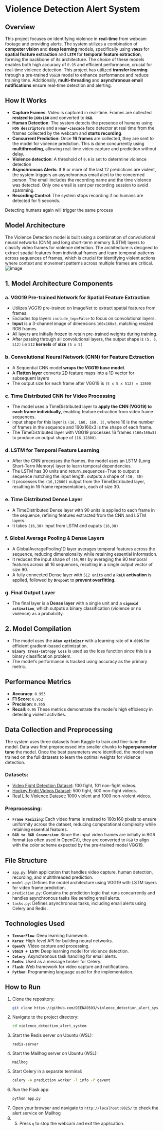 # Violence Detection Alert System

## Overview
This project focuses on identifying violence in **real-time** from webcam footage and providing alerts. The system utilizes a combination of **computer vision** and **deep learning** models, specifically using **`VGG19`** for **spatial feature extraction** and **`LSTM`** for **temporal feature extraction**, forming the backbone of its architecture. The choice of these models enables both high accuracy of `0.95` and efficient performance, crucial for real-time violence detection.
This project has utilized **transfer learning** through a pre-trained `VGG19` model to enhance performance and reduce training time. Additionally, **multi-threading** and **asynchronous email notifications** ensure real-time detection and alerting.

  
## How It Works
*  **Capture Frames**: Video is captured in real-time. Frames are collected **resized to `160x160`** and converted to **`RGB`**.
*  **Human Detection**: The system detects the presence of humans using **`HOG descriptors`** and a **`Haar-cascade`** face detector at real time from the frames collected by the webcam and **starts recording**.
*  **Concurrent Prediction**: Once **16 frames** are collected, they are sent to the model for violence prediction. This is done concurrently using **multithreading**, allowing real-time video capture and prediction without delay.
*  **Violence detection**: A threshold of `0.6` is set to determine violence detection
*  **Asynchronous Alerts**: If 8 or more of the last 12 predictions are violent, the system triggers an asynchronous email alert to the concerned person. The email includes the recording name and the time violence was detected. Only one email is sent per recording session to avoid spamming.
*  **Recording Control**: The system stops recording if no humans are detected for 5 seconds.
  
Detecting humans again will trigger the same process


##  Model Architecture
The Violence Detection model is built using a combination of convolutional neural networks (CNN) and long short-term memory (LSTM) layers to classify video frames for violence detection. The architecture is designed to extract spatial features from individual frames and learn temporal patterns across sequences of frames, which is crucial for identifying violent actions where context and movement patterns across multiple frames are critical.
![image](https://github.com/user-attachments/assets/5cf9ac96-54ac-445f-824b-27c29bbf02d1)


##  1. Model Architecture Components
###  a. VGG19 Pre-trained Network for Spatial Feature Extraction
*  Utilizes VGG19 pre-trained on ImageNet to extract spatial features from frames.
*  Excludes top layers `include_top=False` to focus on convolutional layers.
*  **Input** is a 3-channel image of dimensions `160x160x3`, matching resized RGB frames.
*  All layers are initially frozen to retain pre-trained weights during training.
*  After passing through all convolutional layers, the output shape is `(5, 5, 512)` i.e `512` **kernels** of **size** `(5 x 5)`
###  b. Convolutional Neural Network (CNN) for Feature Extraction
*  A Sequential CNN model **wraps the VGG19 base model**.
*  A **Flatten layer** converts 2D feature maps into a 1D vector for subsequent layers
*  The output size for each frame after VGG19 is `(5 x 5 x 512) = 12800`
###  c. Time Distributed CNN for Video Processing
*  The model uses a TimeDistributed layer to **apply the CNN (VGG19) to each frame individually**, enabling feature extraction from video frame sequences.
*  Input shape for this layer is `(16, 160, 160, 3)`, where 16 is the number of frames in the sequence and 160x160x3 is the shape of each frame.
*  The TimeDistributed layer with VGG19 processes 16 frames `(160x160x3)` to produce an output shape of `(16,12800)`.
### d. LSTM for Temporal Feature Learning
*  After the CNN processes the frames, the model uses an LSTM (Long Short-Term Memory) layer to learn temporal dependencies.
*  The LSTM has 30 units and return_sequences=True to output a sequence matching the input length. outputs a shape of `(16, 30)`
*  It processes the `(16,12800)` output from the TimeDistributed layer, resulting in 16 frame representations, each of size 30.
###  e. Time Distributed Dense Layer
*  A TimeDistributed Dense layer with 90 units is applied to each frame in the sequence, refining features extracted from the CNN and LSTM layers.
*  It takes `(16,30)` input from LSTM and ouputs `(16,90)`
###  f. Global Average Pooling & Dense Layers
*  A GlobalAveragePooling1D layer averages temporal features across the sequence, reducing dimensionality while retaining essential information.
*  It reduces the input shape of `(16,90)` by averaging the 90 temporal features across all 16 sequences, resulting in a single output vector of size 90.
*  A fully connected Dense layer with `512 units` and a **`ReLU` activation** is applied, followed by **`Dropout`** to **prevent overfitting**.
### g. Final Output Layer
*  The final layer is a **Dense layer** with a single unit and a **`sigmoid activation`**, which outputs a binary classification (violence or no violence) as a probability.
##  2. Model Compilation
*  The model uses the **`Adam optimizer`** with a learning rate of **`0.0005`** for efficient gradient-based optimization.
*  **`Binary Cross-Entropy Loss`** is used as the loss function since this is a binary classification problem.
*  The model's performance is tracked using accuracy as the primary metric.


##  Performance Metrics
*  **Accuracy**: `0.953`
*  **F1 Score**: `0.952`
*  **Precision**: `0.955`
*  **Recall**: `0.95`
These metrics demonstrate the model's high efficiency in detecting violent activities.


##  Data Collection and Preprocessing
The system uses three datasets from Kaggle to train and fine-tune the model. Data was first preprocessed into smaller chunks to **hyperparameter tune** the model. Once the best parameters were identified, the model was trained on the full datasets to learn the optimal weights for violence detection.

###  Datasets:
*  [Video Fight Detection Dataset](https://www.kaggle.com/datasets/naveenk903/movies-fight-detection-dataset/data): 100 fight, 101 non-fight videos.
*  [Hockey Fight Videos Dataset](https://www.kaggle.com/datasets/yassershrief/hockey-fight-vidoes): 500 fight, 500 non-fight videos.
*  [Real Life Violence Dataset](https://www.kaggle.com/datasets/mohamedmustafa/real-life-violence-situations-dataset/data): 1000 violent and 1000 non-violent videos.
###  Preprocessing:
*  **`Frame Resizing`**: Each video frame is resized to 160x160 pixels to ensure uniformity across the dataset, reducing computational complexity while retaining essential features.
*  **`BGR to RGB Conversion`**: Since the input video frames are initially in BGR format (as often used in OpenCV), they are converted to `RGB` to align with the color scheme expected by the pre-trained model VGG19.

## File Structure
*  `app.py`: Main application that handles video capture, human detection, recording, and multithreaded prediction.
*  `model.py`: Defines the model architecture using VGG19 with LSTM layers for video frame prediction.
*  `prediction.py`: Contains the prediction logic that runs concurrently and handles asynchronous tasks like sending email alerts.
*  `tasks.py`: Defines asynchronous tasks, including email alerts using Celery and Redis.

##  Technologies Used
*  **`TensorFlow`**: Deep learning framework.
*  **`Keras`**: High-level API for building neural networks.
*  **`OpenCV`**: Video capture and processing.
*  **`VGG19 + LSTM`**: Deep learning model for violence detection.
*  **`Celery`**: Asynchronous task handling for email alerts.
*  **`Redis`**: Used as a message broker for Celery.
*  **`Flask`**: Web framework for video capture and notifications.
*  **`Python`**: Programming language used for the implementation.


##  How to Run
1. Clone the repository:
   ```bash
   git clone https://github.com/DEENA0503/violence_detection_alert_system.git
2. Navigate to the project directory:
   ```bash
   cd violence_detection_alert_system
3. Start the Redis server on Ubuntu (WSL):
   ```wsl
   redis-server
4. Start the Mailhog server on Ubuntu (WSL):
   ```wsl
   Mailhog
5. Start Celery in a separate terminal:
   ```bash
   celery -A prediction worker -l info -P gevent
6. Run the Flask app:
   ```bash
   python app.py
7. Open your browser and navigate to `http://localhost:8025/` to check the alert service on Mailhog
8. 5. Press `q` to stop the webcam and exit the application.
